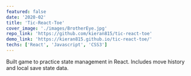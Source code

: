 ```yaml
---
featured: false
date: '2020-02'
title: 'Tic-React-Toe'
cover_image: './images/BrotherEye.jpg'
repo_link: 'https://github.com/kieran815/tic-react-toe'
demo_link: 'https://kieran815.github.io/tic-react-toe/'
techs: ['React', 'Javascript', 'CSS3']
---
```


Built game to practice state management in React. Includes move history and local save state data.
